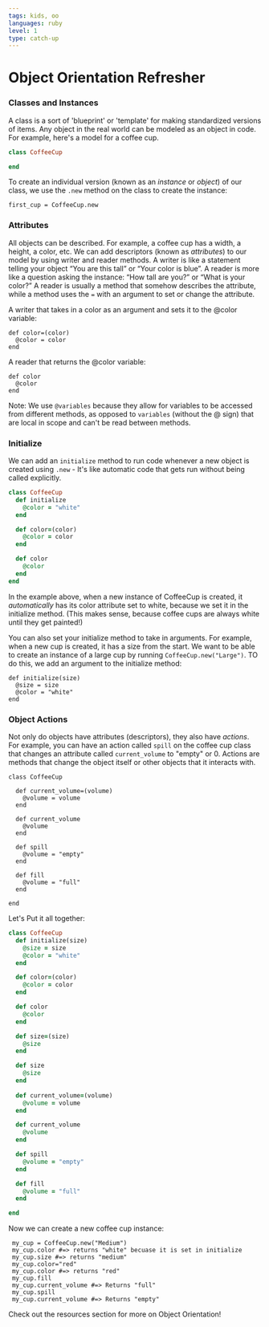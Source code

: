 ```yaml
---
tags: kids, oo
languages: ruby
level: 1
type: catch-up
---
```

# Object Orientation Refresher


### Classes and Instances

A class is a sort of 'blueprint' or 'template' for making standardized versions of items. Any object in the real world can be modeled as an object in code. For example, here's a model for a coffee cup.

```ruby
class CoffeeCup

end
```
To create an individual version (known as an *instance* or *object*) of our class, we use the `.new` method on the class to create the instance:
```
first_cup = CoffeeCup.new
```
### Attributes

All objects can be described. For example, a coffee cup has a width, a height, a color, etc. We can add descriptors (known as *attributes*) to our model by using writer and reader methods. A writer is like a statement telling your object “You are this tall” or “Your color is blue”. A reader is more like a question asking the instance: “How tall are you?” or “What is your color?” A reader is usually a method that somehow describes the attribute, while a method uses the `=` with an argument to set or change the attribute.

A writer that takes in a color as an argument and sets it to the @color variable:
```
def color=(color)
  @color = color
end
```

A reader that returns the @color variable:
```
def color
  @color
end
```

Note: We use `@variables` because they allow for variables to be accessed from different methods, as opposed to `variables` (without the @ sign) that are local in scope and can't be read between methods.

### Initialize

We can add an `initialize` method to run code whenever a new object is created using `.new` - It's like automatic code that gets run without being called explicitly.

```RUBY
class CoffeeCup
  def initialize
    @color = "white"
  end

  def color=(color)
    @color = color
  end

  def color
    @color
  end
end
```
In the example above, when a new instance of CoffeeCup is created, it *automatically* has its color attribute set to white, because we set it in the initialize method. (This makes sense, because coffee cups are always white until they get painted!)

You can also set your initialize method to take in arguments. For example, when a new cup is created, it has a size from the start. We want to be able to create an instance of a large cup by running `CoffeeCup.new("Large")`. TO do this, we add an argument to the initialize method:

```
def initialize(size)
  @size = size
  @color = "white"
end  
```

### Object Actions

Not only do objects have attributes (descriptors), they also have *actions*. For example, you can have an action called `spill` on the coffee cup class that changes an attribute called `current_volume` to "empty" or 0. Actions are methods that change the object itself or other objects that it interacts with.

```
class CoffeeCup

  def current_volume=(volume)
    @volume = volume
  end

  def current_volume
    @volume
  end

  def spill
    @volume = "empty"
  end

  def fill
    @volume = "full"
  end

end

```

Let's Put it all together:
```RUBY
class CoffeeCup
  def initialize(size)
    @size = size
    @color = "white"
  end

  def color=(color)
    @color = color
  end

  def color
    @color
  end

  def size=(size)
    @size
  end

  def size
    @size
  end
  
  def current_volume=(volume)
    @volume = volume
  end

  def current_volume
    @volume
  end

  def spill
    @volume = "empty"
  end

  def fill
    @volume = "full"
  end

end

```

Now we can create a new coffee cup instance:

```
 my_cup = CoffeeCup.new("Medium")
 my_cup.color #=> returns "white" becuase it is set in initialize
 my_cup.size #=> returns "medium"
 my_cup.color="red"
 my_cup.color #=> returns "red"
 my_cup.fill
 my_cup.current_volume #=> Returns "full"
 my_cup.spill
 my_cup.current_volume #=> Returns "empty"
```

Check out the resources section for more on Object Orientation!
